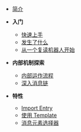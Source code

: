 <!-- docs/_sidebar.md -->
- [简介](README "Graia Framework - 简介")
- **入门**
  - [快速上手](tutorial/quick_start "Graia Framework - 快速上手")
  - [发生了什么](tutorial/what_happened "Graia Framework - 发生了什么Σ(っ °Д °;)っ")
  - [从一个复读机器人开始](tutorial/start_with_reply "Graia Framework - 小小复读机")

- **内部机制探索**
  - [内部运作流程](tutorial/event_listening_controling "Graia Framework - 内部运作流程")
  - [深入消息链](tutorial/intro_message_chain "Graia Framework - 消息链与消息元素")

- **特性**
  - [Import Entry](feature/use_entry_module "Graia Framework - 快速导入入口")
  - [使用 Template](feature/template "Graia Framework - 消息模板")
  - [消息元素选择器](feature/use_component_selector "Graia Framework - 消息元素选择器")
